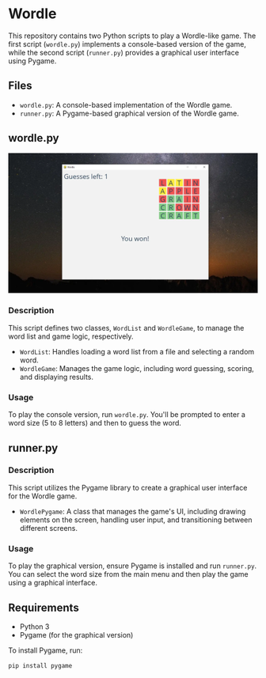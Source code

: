 # Wordle

This repository contains two Python scripts to play a Wordle-like game. The first script (`wordle.py`) implements a console-based version of the game, while the second script (`runner.py`) provides a graphical user interface using Pygame.

## Files

- `wordle.py`: A console-based implementation of the Wordle game.
- `runner.py`: A Pygame-based graphical version of the Wordle game.

## wordle.py

![WORDLE_GUI](wordle_gui.webp)

### Description

This script defines two classes, `WordList` and `WordleGame`, to manage the word list and game logic, respectively.

- `WordList`: Handles loading a word list from a file and selecting a random word.
- `WordleGame`: Manages the game logic, including word guessing, scoring, and displaying results.

### Usage

To play the console version, run `wordle.py`. You'll be prompted to enter a word size (5 to 8 letters) and then to guess the word.

## runner.py

### Description

This script utilizes the Pygame library to create a graphical user interface for the Wordle game.

- `WordlePygame`: A class that manages the game's UI, including drawing elements on the screen, handling user input, and transitioning between different screens.

### Usage

To play the graphical version, ensure Pygame is installed and run `runner.py`. You can select the word size from the main menu and then play the game using a graphical interface.

## Requirements

- Python 3
- Pygame (for the graphical version)

To install Pygame, run:

```bash
pip install pygame
